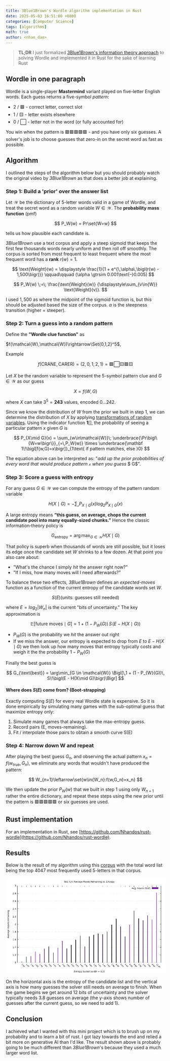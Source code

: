 ```yaml
---
title: 3Blue1Brown's Wordle algorithm implementation in Rust
date: 2025-05-03 16:51:00 +0800
categories: [Computer Science]
tags: [algorithms]     
math: true
author: <nhan_dao>
---
```


> **TL;DR** I just formalized [3Blue1Brown's information theory approach](https://youtu.be/v68zYyaEmEA?si=PtveNriXUR6EIJOD) to solving Wordle and implemented it in Rust for the sake of learning Rust

## Wordle in one paragraph

Wordle is a single-player **Mastermind** variant played on five-letter English words. Each guess returns a five-symbol *pattern*:
* 2 / 🟩 - correct letter, correct slot
* 1 / 🟨 - letter exists elsewhere
* 0 / ⬜ - letter not in the word (or fully accounted for)

You win when the pattern is 🟩🟩🟩🟩🟩 - and you have only six guesses. A solver's job is to choose guesses that zero-in on the secret word as fast as possible.

## Algorithm 

I outlined the steps of the algorithm below but you should probably watch the original video by *3Blue1Brown* as that does a better job at explaining.

### **Step 1: Build a 'prior' over the answer list**
Let $\mathcal{W}$ be the dictionary of 5-letter words valid in a game of Wordle, and treat the secret word as a random variable $W\in\mathcal{W}$. The **probability mass function** (pmf)

$$
P_W(w) = Pr\set{W=w}
$$

tells us how plausible each candidate is. 

*3Blue1Brown* use a text corpus and apply a steep sigmoid that keeps the first few thousands words nearly uniform and then roll off smoothly. The corpus is sorted from most frequent to least frequent where the most frequent word has a **rank** $r(w)=1$.

$$
\text{Weight}(w) =
\displaystyle
\frac{1}{1 + e^{\,\alpha\,\bigl(r(w) - 1,500\bigr)}}
\qquad\qquad (\alpha \gtrsim 0.001\text{–}0.005)
$$

$$
P_W(w)
\;=\;
\frac{\text{Weight}(w)}
     {\displaystyle\sum_{v\in{W}} \text{Weight}(v)}.
$$

I used $1,500$ as where the midpoint of the sigmoid function is, but this should be adjusted based the size of the corpus. $\alpha$ is the steepness transition (higher = steeper).

### **Step 2: Turn a guess into a random pattern**

Define the **"Wordle clue function"** as

$f(\mathcal{W},\mathcal{W})\rightarrow\Set{0,1,2}^5$,

Example

$$
f(\text{CRANE},\text{CARER}) = (2,0,1,2,1) = 🟩 ⬜ 🟨 🟩 🟨 
$$


Let $X$ be the random variable to represent the 5-symbol pattern clue and $G\in\mathcal{W}$ as our guess

$$
X = f(W,G)
$$

where $X$ can take $3^5=\boldsymbol{243}$ values, encoded $0...242$. 

Since we know the distribution of $W$ from the prior we built in step 1, we can determine the distribution of $X$ by applying [transformations of random variables](https://stats.libretexts.org/Bookshelves/Probability_Theory/Probability_Mathematical_Statistics_and_Stochastic_Processes_(Siegrist)/03%3A_Distributions/3.07%3A_Transformations_of_Random_Variables). Using the indicator function $\boldsymbol{1}[]$, the probability  of seeing a particular pattern $x$ given $G$ is 

$$
P_{X\mid G}(x)
= \sum_{w\in\mathcal{W}}\;
    \underbrace{\Pr\bigl\{W=w\bigr\}}_{=\,P_W(w)}
    \times
    \underbrace{\mathbf 1\!\bigl[f(w,G)=x\bigr]}_{1\text{ if pattern matches, else }0}
$$

The equation above can be interpreted as: "*add up the prior probabilities of every word that would produce pattern* $\mathcal{x}$ *when you guess* $ G$".

### **Step 3: Score a guess with entropy**

For any guess $G\in\mathcal{W}$ we can compute the entropy of the pattern random variable 

$$
H(X\mid{G})=-\sum_{\mathcal{x}}{P_{X\mid G}(x)\log_2{P_{X\mid G}(x)}}
$$

A large entropy means **“this guess, on average, chops the current candidate pool into many equally‑sized chunks.”**
Hence the classic information‑theory policy is

$$
G_{\text{entropy}} = \arg\max_{G\in\mathcal{W}}{H(X\mid{G})}
$$

That policy is superb when thousands of words are still possible, but it loses its edge once the candidate set $W$
shrinks to a few dozen. At that point you also care about:

* "What's the chance I simply *hit* the answer right now?"
* "If I miss, how many moves will I need afterwards?"

To balance these two effects, *3Blue1Brown* defines an *expected-moves* function as a function of the current entropy of the candidate words set $W$.

$$
S(E) (\text{units: guesses still needed})
$$

where $E=log_2{|W_n|}$ is the current "bits of uncertainty."
The key approximation is 

$$
\mathbb{E}[\text{future moves}\mid G] 
  = 1 + (1 - P_{W}(G))\, S\!\bigl(E - H(X\mid G)\bigr)
$$

* $P_W(G)$ is the probability we *hit* the answer out right
* If we miss the answer, our entropy is expected to drop from $E$ to $E - H(X\mid{G})$ we then look up how many moves that entropy typically costs and weigh it the the probability $1 - P_W(G)$

Finally the best guess is

$$
G_{\text{best}} 
  = \arg\min_{G \in \mathcal{W}} 
        \Bigl[\,1 + (1 - P_{W}(G))\, S\!\bigl(E - H(X\mid G)\bigr)\Bigr]
$$

#### Where does $S(E)$ come from? (Boot-strapping)

Exactly computing $S(E)$ for every real Wordle state is expensive. So it is done empirically by simulating many games with the sub-optimal guess that maximize entropy only:
1. Simulate many games that always take the max-entropy guess.
2. Record pairs (E, moves-remaining).
3. Fit / interpolate those pairs to obtain a smooth curve S(E)


### **Step 4: Narrow down W and repeat**

After playing the best guess $G_n$, and observing the actual pattern $x_{n} = f(w_{\text{true}},G_n)$, we eliminate any words that wouldn't have produced the pattern:

$$
W_{n+1}\leftarrow\set{w\in{W_n}:f(w,G_n)=x_n}
$$

We then update the prior $P_{W}(w)$ that we built in step 1 using only $W_{n+1}$ rather the entire dictionary, and repeat these steps using the new prior until the pattern is 🟩🟩🟩🟩🟩 or six guesses are used.

## Rust implementation

For an implementation in Rust, see [https://github.com/Nhandos/rust-wordle](https://github.com/Nhandos/rust-wordle).

## Results

Below is the result of my algorithm using this [corpus](https://wortschatz.uni-leipzig.de/en/download/English) with the total word list being the top 4047 most frequently used 5-letters in that corpus.

![Alt text](assets/posts/wordle-solver/entropy_histogram.png)

On the horizontal axis is the entropy of the candidate list and the vertical axis is how many guesses the solver still needs on average to finish. When the game begins we get around 12 bits of uncertainty and the solver typically needs 3.8 guesses on average (the y-axis shows number of guesses after the current guess, so we need to add 1).

## Conclusion

I achieved what I wanted with this mini project which is to brush up on my probability and to learn a bit of rust. I got lazy towards the end and relied a bit more on generative AI than I'd like. The result shown above is probably going to be much different than *3Blue1Brown*'s because they used a much larger word list.
